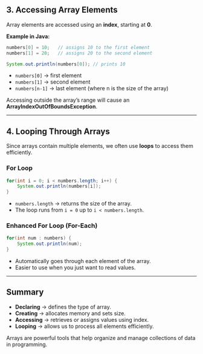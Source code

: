## 3. Accessing Array Elements

Array elements are accessed using an **index**, starting at **0**.

**Example in Java:**

```java
numbers[0] = 10;   // assigns 10 to the first element
numbers[1] = 20;   // assigns 20 to the second element

System.out.println(numbers[0]); // prints 10
```

- `numbers[0]` → first element
- `numbers[1]` → second element
- `numbers[n-1]` → last element (where n is the size of the array)

Accessing outside the array’s range will cause an **ArrayIndexOutOfBoundsException**.

---

## 4. Looping Through Arrays

Since arrays contain multiple elements, we often use **loops** to access them efficiently.

### For Loop

```java
for(int i = 0; i < numbers.length; i++) {
    System.out.println(numbers[i]);
}
```

- `numbers.length` → returns the size of the array.
- The loop runs from `i = 0` up to `i < numbers.length`.

### Enhanced For Loop (For-Each)

```java
for(int num : numbers) {
    System.out.println(num);
}
```

- Automatically goes through each element of the array.
- Easier to use when you just want to read values.

---

## Summary

- **Declaring** → defines the type of array.
- **Creating** → allocates memory and sets size.
- **Accessing** → retrieves or assigns values using index.
- **Looping** → allows us to process all elements efficiently.

Arrays are powerful tools that help organize and manage collections of data in programming.
